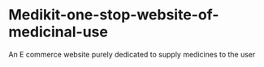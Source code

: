 # Medikit-one-stop-website-of-medicinal-use
An E commerce website purely dedicated to supply medicines to the user

